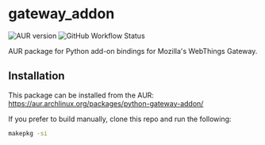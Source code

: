 # gateway_addon

![AUR version](https://img.shields.io/aur/version/python-gateway-addon)
![GitHub Workflow Status](https://img.shields.io/github/workflow/status/mozilla-iot/gateway-addon-python-aur/Build)

AUR package for Python add-on bindings for Mozilla's WebThings Gateway.

## Installation

This package can be installed from the AUR: https://aur.archlinux.org/packages/python-gateway-addon/

If you prefer to build manually, clone this repo and run the following:
```sh
makepkg -si
```
